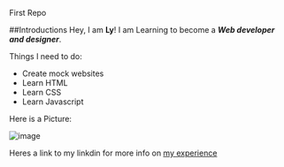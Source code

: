 
First Repo

##Introductions
Hey, I am **Ly**! I am Learning to become a _**Web developer and designer**_.

Things I need to do:
* Create mock websites
* Learn HTML
* Learn CSS
* Learn Javascript

Here is a Picture:

![image](https://github.com/Ly-webl/new-Repo/assets/109130884/2781ce30-aaad-45df-bea0-8bfe89be23b6)


Heres a link to my linkdin for more info on [my experience](www.linkedin.com/in/curtis-blue-5b532510a)

